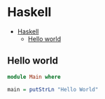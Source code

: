 # Haskell

<!--ts-->
* [Haskell](hasekll.md#haskell)
   * [Hello world](hasekll.md#hello-world)

<!-- Added by: runner, at: Wed Oct  6 08:27:35 UTC 2021 -->

<!--te-->

## Hello world
```haskell
module Main where

main = putStrLn "Hello World"
```
